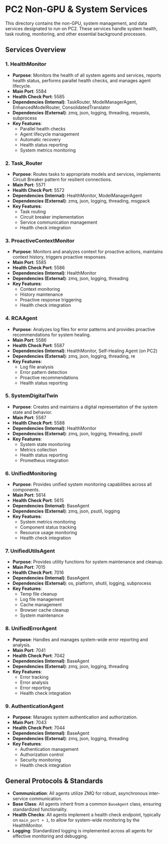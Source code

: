 # PC2 Non-GPU & System Services

This directory contains the non-GPU, system management, and data services designated to run on PC2. These services handle system health, task routing, monitoring, and other essential background processes.

## Services Overview

### 1. HealthMonitor
- **Purpose**: Monitors the health of all system agents and services, reports health status, performs parallel health checks, and manages agent lifecycle.
- **Main Port**: 5584
- **Health Check Port**: 5585
- **Dependencies (Internal)**: TaskRouter, ModelManagerAgent, EnhancedModelRouter, ConsolidatedTranslator
- **Dependencies (External)**: zmq, json, logging, threading, requests, subprocess
- **Key Features**:
  - Parallel health checks
  - Agent lifecycle management
  - Automatic recovery
  - Health status reporting
  - System metrics monitoring

### 2. Task_Router
- **Purpose**: Routes tasks to appropriate models and services, implements Circuit Breaker pattern for resilient connections.
- **Main Port**: 5571
- **Health Check Port**: 5572
- **Dependencies (Internal)**: HealthMonitor, ModelManagerAgent
- **Dependencies (External)**: zmq, json, logging, threading, msgpack
- **Key Features**:
  - Task routing
  - Circuit breaker implementation
  - Service communication management
  - Health check integration

### 3. ProactiveContextMonitor
- **Purpose**: Monitors and analyzes context for proactive actions, maintains context history, triggers proactive responses.
- **Main Port**: 5585
- **Health Check Port**: 5586
- **Dependencies (Internal)**: HealthMonitor
- **Dependencies (External)**: zmq, json, logging, threading
- **Key Features**:
  - Context monitoring
  - History maintenance
  - Proactive response triggering
  - Health check integration

### 4. RCAAgent
- **Purpose**: Analyzes log files for error patterns and provides proactive recommendations for system healing.
- **Main Port**: 5586
- **Health Check Port**: 5587
- **Dependencies (Internal)**: HealthMonitor, Self-Healing Agent (on PC2)
- **Dependencies (External)**: zmq, json, logging, threading, re
- **Key Features**:
  - Log file analysis
  - Error pattern detection
  - Proactive recommendations
  - Health status reporting

### 5. SystemDigitalTwin
- **Purpose**: Creates and maintains a digital representation of the system state and behavior.
- **Main Port**: 5587
- **Health Check Port**: 5588
- **Dependencies (Internal)**: HealthMonitor
- **Dependencies (External)**: zmq, json, logging, threading, psutil
- **Key Features**:
  - System state monitoring
  - Metrics collection
  - Health status reporting
  - Prometheus integration

### 6. UnifiedMonitoring
- **Purpose**: Provides unified system monitoring capabilities across all components.
- **Main Port**: 5614
- **Health Check Port**: 5615
- **Dependencies (Internal)**: BaseAgent
- **Dependencies (External)**: zmq, json, psutil, logging
- **Key Features**:
  - System metrics monitoring
  - Component status tracking
  - Resource usage monitoring
  - Health check integration

### 7. UnifiedUtilsAgent
- **Purpose**: Provides utility functions for system maintenance and cleanup.
- **Main Port**: 7015
- **Health Check Port**: 7016
- **Dependencies (Internal)**: BaseAgent
- **Dependencies (External)**: os, platform, shutil, logging, subprocess
- **Key Features**:
  - Temp file cleanup
  - Log file management
  - Cache management
  - Browser cache cleanup
  - System maintenance

### 8. UnifiedErrorAgent
- **Purpose**: Handles and manages system-wide error reporting and analysis.
- **Main Port**: 7041
- **Health Check Port**: 7042
- **Dependencies (Internal)**: BaseAgent
- **Dependencies (External)**: zmq, json, logging, threading
- **Key Features**:
  - Error tracking
  - Error analysis
  - Error reporting
  - Health check integration

### 9. AuthenticationAgent
- **Purpose**: Manages system authentication and authorization.
- **Main Port**: 7043
- **Health Check Port**: 7044
- **Dependencies (Internal)**: BaseAgent
- **Dependencies (External)**: zmq, json, logging, threading
- **Key Features**:
  - Authentication management
  - Authorization control
  - Security monitoring
  - Health check integration

## General Protocols & Standards

- **Communication**: All agents utilize ZMQ for robust, asynchronous inter-service communication.
- **Base Class**: All agents inherit from a common `BaseAgent` class, ensuring standardized functionality.
- **Health Checks**: All agents implement a health check endpoint, typically on `main_port + 1`, to allow for system-wide monitoring by the HealthMonitor.
- **Logging**: Standardized logging is implemented across all agents for effective monitoring and debugging. 